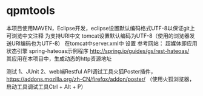 qpmtools
========

本项目使用MAVEN，Eclipse开发，eclipse设置默认编码格式UTF-8以保证git上可浏览中文注释
为支持URI中文
tomcat设置默认编码为UTF-8（使用的浏览器发送URI编码也为UTF-8）
在tomcat中server.xml中 设置 
  <Connector port="8080" protocol="HTTP/1.1"
               connectionTimeout="20000"
               redirectPort="8443" URIEncoding="UTF-8" />
参考网站：
超媒体即应用状态引擎 spring-hateoas示例程序 http://spring.io/guides/gs/rest-hateoas/  
其应用在本项目中，生成动态的http资源地址

测试
1、JUnit
2、web端Restful API调试工具火狐Poster插件，https://addons.mozilla.org/zh-CN/firefox/addon/poster/
   （使用火狐浏览器，启动工具调试工具Ctrl + Alt + P）